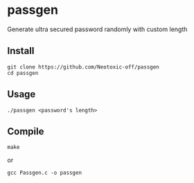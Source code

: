# passgen
Generate ultra secured password randomly with custom length


## Install

```
git clone https://github.com/Neotoxic-off/passgen
cd passgen
```

## Usage

```
./passgen <password's length>
```

## Compile

```
make
```
or 
```
gcc Passgen.c -o passgen
```
